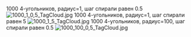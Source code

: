 1000 4-угольников, радиус=1, шаг спирали равен 0.5
![1000_1_0,5_TagCloud.jpg](bin%2FDebug%2Fnet8.0%2Fimages%2F1000_1_0%2C5_TagCloud.jpg)
1000 4-угольников, радиус=1, шаг спирали равен 5
![1000_1_5_TagCloud.jpg](bin%2FDebug%2Fnet8.0%2Fimages%2F1000_1_5_TagCloud.jpg)
1000 4-угольников, радиус=100, шаг спирали равен 0.5
![1000_100_0,5_TagCloud.jpg](bin%2FDebug%2Fnet8.0%2Fimages%2F1000_100_0%2C5_TagCloud.jpg)